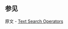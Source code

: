 ## 参见

原文 - [Text Search Operators]( https://docs.mongodb.com/manual/core/text-search-operators/ )

